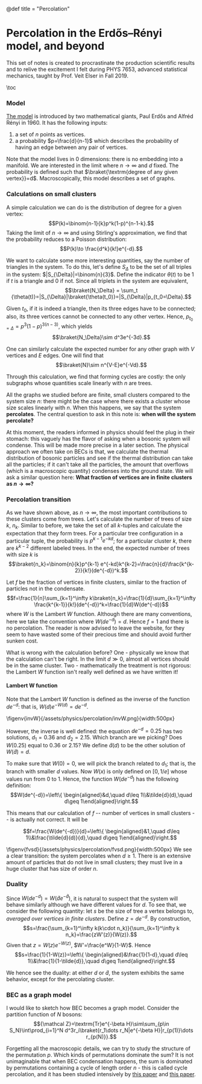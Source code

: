 @def title = "Percolation" 

# Percolation in the Erdős–Rényi model, and beyond

This set of notes is created to procrastinate the production scientific results and to relive the excitement I felt during PHYS 7653, advanced statistical mechanics, taught by Prof. Veit Elser in Fall 2019.

\toc

### Model

[The model](https://doi.org/10.5486%2FPMD.1959.6.3-4.12) is introduced by two mathematical giants, Paul Erdős and Alfréd Rényi in 1960. It has the following inputs:

1. a set of $n$ points as vertices.
2. a probability $p=\frac{d}{n-1}$ which describes the probability of having an edge between any pair of vertices.

Note that the model lives in $0$ dimensions: there is no embedding into a manifold. We are interested in the limit where $n\to\infty$ and $d$ fixed. The probability is defined such that $\braket{\textrm{degree of any given vertex}}=d$. Macroscopically, this model describes a set of graphs.

### Calculations on small clusters

A simple calculation we can do is the distribution of degree for a given vertex:
$$P(k)=\binom{n-1}{k}p^k(1-p)^{n-1-k}.$$
Taking the limit of $n\to\infty$ and using Stirling's approximation, we find that the probability reduces to a Poisson distribution:
$$P(k)\to \frac{d^k}{k!}e^{-d}.$$

We want to calculate some more interesting quantities, say the number of triangles in the system. To do this, let's define $S_\Delta$ to be the set of all triples in the system: $|S_{\Delta}|=\binom{n}{3}$. Define the indicator $\theta(t)$ to be $1$ if $t$ is a triangle and $0$ if not. Since all triplets in the system are equivalent,
$$\braket{N_\Delta} = \sum_t {\theta(t)}=|S_{\Delta}|\braket{\theta(t_0)}=|S_{\Delta}|p_{t_0=\Delta}.$$

Given $t_0$, if it is indeed a triangle, then its three edges have to be connected; also, its three vertices cannot be connected to any other vertex. Hence, $p_{t_0=\Delta}=p^3(1-p)^{3(n-3)},$ which yields $$\braket{N_\Delta}\sim d^3e^{-3d}.$$

One can similarly calculate the expected number for any other graph with $V$ vertices and $E$ edges. One will find that $$\braket{N}\sim n^{V-E}e^{-Vd}.$$

Through this calculation, we find that forming cycles are costly: the only subgraphs whose quantities scale linearly with $n$ are trees.

All the graphs we studied before are finite, small clusters compared to the system size $n$: there might be the case where there exists a cluster whose size scales linearly with $n$. When this happens, we say that the system **percolates**. The central question to ask in this note is: **when will the system percolate?**

At this moment, the readers informed in physics should feel the plug in their stomach: this vaguely has the flavor of asking when a bosonic system will condense. This will be made more precise in a later section. The physical approach we often take on BECs is that, we calculate the thermal distribution of bosonic particles and see if the thermal distribution can take all the particles; if it can't take all the particles, the amount that overflows (which is a macroscopic quantity) condenses into the ground state. We will ask a similar question here: **What fraction of vertices are in finite clusters as $n\to\infty$?**

### Percolation transition

As we have shown above, as $n\to\infty$, the most important contributions to these clusters come from trees. Let's calculate the number of trees of size $k$, $n_k$. Similar to before, we take the set of all $k$-tuples and calculate the expectation that they form trees. For a particular tree configuration in a particular tuple, the probability is $p^{k-1} e^{-kd}$; for a particular cluster $k$, there are $k^{k-2}$ different labeled trees. In the end, the expected number of trees with size $k$ is
$$\braket{n_k}=\binom{n}{k}p^{k-1} e^{-kd}k^{k-2}=\frac{n}{d}\frac{k^{k-2}}{k!}(de^{-d})^k.$$

Let $f$ be the fraction of vertices in finite clusters, similar to the fraction of particles not in the condensate. $$f=\frac{1}{n}\sum_{k=1}^\infty k\braket{n_k}=\frac{1}{d}\sum_{k=1}^\infty \frac{k^{k-1}}{k!}(de^{-d})^k=\frac{1}{d}W(de^{-d})$$
where $W$ is the Lambert $W$ function. Although there are many conventions, here we take the convention where $W(de^{-d})=d$. Hence $f=1$ and there is no percolation. The reader is now advised to leave the website, for they seem to have wasted some of their precious time and should avoid further sunken cost.

What is wrong with the calculation before? One - physically we know that the calculation can't be right. In the limit $d\gg0$, almost all vertices should be in the same cluster. Two - mathematically the treatment is not rigorous: the Lambert $W$ function isn't really well defined as we have written it!

#### Lambert W function

Note that the Lambert $W$ function is defined as the inverse of the function $de^{-d}$: that is, $W(d)e^{-W(d)}=de^{-d}$.

\figenv{invW}{/assets/physics/percolation/invW.png}{width:500px}

However, the inverse is well defined: the equation $de^{-d}=0.25$ has two solutions, $d_1=0.36$ and $d_2=2.15$. Which branch are we picking? Does $W(0.25)$ equal to $0.36$ or $2.15$? We define $\tilde{d}(d)$ to be the other solution of $W(\tilde{d})=d$.

To make sure that $W(0)=0$, we will pick the branch related to $d_1$; that is, the branch with smaller $d$ values. Now $W(x)$ is only defined on $[0,1/e]$ whose values run from $0$ to $1$. Hence, the function $W(d e^{-d})$ has the following definition:
$$W(de^{-d})=\left\{ \begin{aligned}&d,\quad d\leq 1\\&\tilde{d}(d),\quad d\geq 1\end{aligned}\right.$$

This means that our calculation of $f$ -- number of vertices in small clusters -- is actually not correct. It will be

$$f=\frac{W(de^{-d})}{d}=\left\{ \begin{aligned}&1,\quad d\leq 1\\&\frac{\tilde{d}(d)}{d},\quad d\geq 1\end{aligned}\right.$$

\figenv{fvsd}{/assets/physics/percolation/fvsd.png}{width:500px}
We see a clear transition: the system percolates when $d\geq 1$. There is an extensive amount of particles that do not live in small clusters; they must live in a huge cluster that has size of order $n$.

### Duality

Since $W(de^{-d})=W(\tilde{d}e^{-\tilde{d}})$, it is natural to suspect that the system will behave similarly although we have different values for $d$. To see that, we consider the following quantity: let $s$ be the size of tree a vertex belongs to, *averaged over vertices in finite clusters*. Define $z=de^{-d}$. By construction,
$$s=\frac{\sum_{k=1}^\infty k(k\cdot n_k)}{\sum_{k=1}^\infty k n_k}=\frac{zW'(z)}{W(z)}.$$
Given that $z=W(z)e^{-W(z)}$, $W'=\frac{e^W}{1-W}$. Hence $$s=\frac{1}{1-W(z)}=\left\{ \begin{aligned}&\frac{1}{1-d},\quad d\leq 1\\&\frac{1}{1-\tilde{d}},\quad d\geq 1\end{aligned}\right.$$

We hence see the duality: at either $d$ or $\tilde{d}$, the system exhibits the same behavior, except for the percolating cluster.

### BEC as a graph model

I would like to sketch how BEC becomes a graph model. Consider the partition function of $N$ bosons: 
$${\mathcal Z}=\textrm{Tr}e^{-\beta H}\sim\sum_{p\in S_N}\int\prod_{i=1}^N d^3r_i\braket{r_1\dots r_N|e^{-\beta H}|r_{p(1)}\dots r_{p(N)}}.$$

Forgetting all the macroscopic details, we can try to study the structure of the permutation $p$. Which kinds of permutations dominate the sum? It is not unimaginable that when BEC condensation happens, the sum is dominated by permutations containing a cycle of length order $n$ - this is called cycle percolation, and it has been studied intensively by [this paper](https://doi.org/10.1088/0305-4470/26/18/031) and [this paper](https://arxiv.org/abs/cond-mat/0204430).

